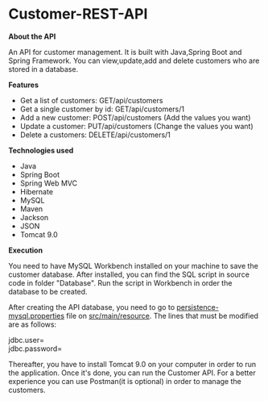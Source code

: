 # Customer-REST-API

<b>About the API</b>
<p> An API for customer management. It is built with Java,Spring Boot and Spring Framework. You can view,update,add and delete customers who are stored in a database.</p>

<b>Features</b>
<ul>
<li>Get a list of customers: GET/api/customers </li>
<li>Get a single customer by id: GET/api/customers/1 </li>
<li>Add a new customer: POST/api/customers (Add the values you want)</li>
<li>Update a customer: PUT/api/customers (Change the values you want) </li>
<li>Delete a customers: DELETE/api/customers/1 </li>

</ul>

<b> Technologies used </b>
<ul>
<li>Java</li>
<li>Spring Boot</li>
<li>Spring Web MVC</li>
<li>Hibernate</li>
<li>MySQL</li>
<li>Maven</li>
<li>Jackson</li>
<li>JSON</li>
<li>Tomcat 9.0</li>

</ul>


<b> Execution </b>

<p> You need to have MySQL Workbench installed on your machine to save the customer database. After installed, you can find the SQL script in source code in folder "Database". Run the script in Workbench in order the database to be created.

After creating the API database, you need to go to <u>persistence-mysql.properties</u> file on <u>src/main/resource</u>. The lines that must be modified are as follows:

jdbc.user= 
<br>
jdbc.password=

Thereafter, you have to install Tomcat 9.0 on your computer in order to run the application. Once it's done, you can run the Customer API. For a better experience you can use Postman(it is optional) in order to manage the customers.
